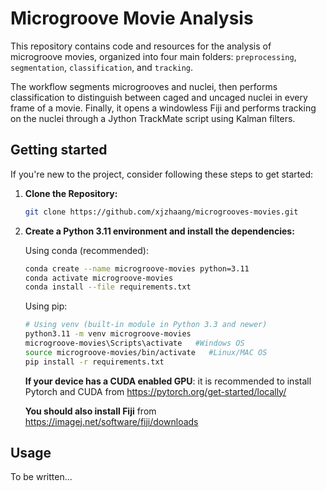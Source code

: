 # Microgroove Movie Analysis

This repository contains code and resources for the analysis of microgroove movies, organized into four main folders: `preprocessing`, `segmentation`, `classification`, and `tracking`.

The workflow segments microgrooves and nuclei, then performs classification to distinguish between caged and uncaged nuclei in every frame of a movie. 
Finally, it opens a windowless Fiji and performs tracking on the nuclei through a Jython TrackMate script using Kalman filters. 

## Getting started


If you're new to the project, consider following these steps to get started:

1. **Clone the Repository:**
    ```bash
    git clone https://github.com/xjzhaang/microgrooves-movies.git
   ```
   

2. **Create a Python 3.11 environment and install the dependencies:**

   Using conda (recommended):
   ```bash
   conda create --name microgroove-movies python=3.11
   conda activate microgroove-movies
   conda install --file requirements.txt
   ```
   Using pip:
   ```bash
   # Using venv (built-in module in Python 3.3 and newer)
   python3.11 -m venv microgroove-movies 
   microgroove-movies\Scripts\activate   #Windows OS
   source microgroove-movies/bin/activate   #Linux/MAC OS
   pip install -r requirements.txt
   ```
   **If your device has a CUDA enabled GPU**: it is recommended to install Pytorch and CUDA from https://pytorch.org/get-started/locally/

   **You should also install Fiji** from https://imagej.net/software/fiji/downloads 

## Usage

To be written...